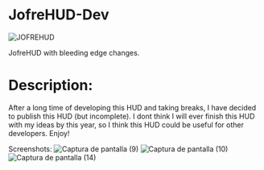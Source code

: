 # JofreHUD-Dev

![JOFREHUD](https://user-images.githubusercontent.com/70734327/168654533-962da930-c1ac-4d8e-bd0b-4979ec710ec6.png)

JofreHUD with bleeding edge changes.

# Description:
After a long time of developing this HUD and taking breaks, I have decided to publish this HUD (but incomplete). I dont think I will ever finish this HUD with my ideas by this year, so I think this HUD could be useful for other developers. Enjoy!

Screenshots:
![Captura de pantalla (9)](https://user-images.githubusercontent.com/70734327/168654616-69af9c9c-501d-4542-bbb6-d9cac749a7e6.png)
![Captura de pantalla (10)](https://user-images.githubusercontent.com/70734327/168654619-589e413a-baf5-4a8f-a30f-645cd87d6d48.png)
![Captura de pantalla (14)](https://user-images.githubusercontent.com/70734327/168654662-3f8a12f2-8e7e-425b-b5dd-7d24f6e7f0fd.png)
